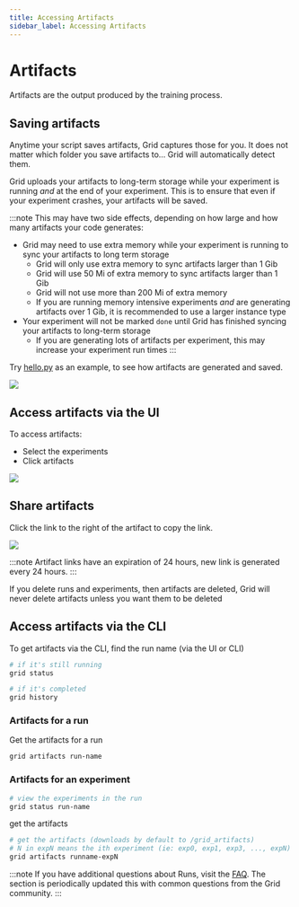 ```yaml
---
title: Accessing Artifacts
sidebar_label: Accessing Artifacts
---
```


# Artifacts
Artifacts are the output produced by the training process.

## Saving artifacts

Anytime your script saves artifacts, Grid captures those for you. It does not matter which folder you save artifacts to... Grid will automatically detect them.

Grid uploads your artifacts to long-term storage while your experiment is running *and* at the end of your experiment. This is to ensure that even if your experiment crashes, your artifacts will be saved.

:::note
This may have two side effects, depending on how large and how many artifacts your code generates:

- Grid may need to use extra memory while your experiment is running to sync your artifacts to long term storage
  - Grid will only use extra memory to sync artifacts larger than 1 Gib
  - Grid will use 50 Mi of extra memory to sync artifacts larger than 1 Gib
  - Grid will not use more than 200 Mi of extra memory
  - If you are running memory intensive experiments *and* are generating artifacts over 1 Gib, it is recommended to use a larger instance type
- Your experiment will not be marked `done` until Grid has finished syncing your artifacts to long-term storage
  - If you are generating lots of artifacts per experiment, this may increase your experiment run times
:::

Try [hello.py](https://github.com/williamFalcon/hello/blob/main/hello.py) as an example, to see how artifacts are generated and saved. 

![](/images/runs/runs-artifacts.png)

## Access artifacts via the UI

To access artifacts:

* Select the experiments
* Click artifacts

![](/images/runs/art.gif)

## Share artifacts

Click the link to the right of the artifact to copy the link.

![](/images/runs/sharing-artifacts.png)

:::note
Artifact links have an expiration of 24 hours, new link is generated every 24 hours.
:::

If you delete runs and experiments, then artifacts are deleted, Grid will never delete artifacts unless you want them to be deleted

## Access artifacts via the CLI

To get artifacts via the CLI, find the run name (via the UI or CLI)

```bash
# if it's still running
grid status

# if it's completed
grid history
```

### Artifacts for a run

Get the artifacts for a run

```bash
grid artifacts run-name
```

### Artifacts for an experiment

```bash
# view the experiments in the run
grid status run-name
```

get the artifacts

```bash
# get the artifacts (downloads by default to /grid_artifacts)
# N in expN means the ith experiment (ie: exp0, exp1, exp3, ..., expN)
grid artifacts runname-expN
```
:::note
If you have additional questions about Runs, visit the [FAQ](https://docs.grid.ai/features/runs/faq). The section is periodically updated this with common questions from the Grid community.
:::
